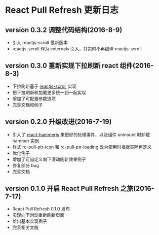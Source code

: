 # React Pull Refresh 更新日志

## version 0.3.2  调整代码结构(2016-8-9)

* 引入 reactjs-scroll 最新版本
* reactjs-scroll 作为 externals 引入，打包时不再编译 reactjs-scroll

## version 0.3.0  重新实现下拉刷新 react 组件(2016-8-3)

* 下拉刷新基于 [reactjs-scroll](https://github.com/reactjs-ui/reactjs-scroll) 实现
* 把下拉刷新和加载更多统一到一起实现
* 增加了可配置参数选项
* 完善文档和例子

## version 0.2.0  升级改进(2016-7-19)

* 引入了 [react-hammerjs](https://github.com/JedWatson/react-hammerjs) 来更好的处理事件，以及组件 unmount 时卸载 hammer 实例
* 样式 rc-pull-ptr-icon 和 rc-pull-ptr-loading 改为使用时根据实际再定义
* 优化例子
* 增加了可自定义向下滑动刷新效果例子
* 修复部分 bug
* 完善文档

## version 0.1.0  开启 React Pull Refresh 之旅(2016-7-17)

* React Pull Refresh 0.1.0 发布
* 实现向下滑动重新刷新页面
* 给出基本实现例子
* 完善相关文档

